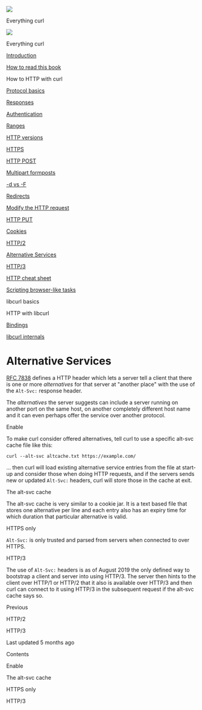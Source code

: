 <a href="../index.html" class="link-a079aa82--primary-53a25e66--logoLink-10d08504"></a>

<img src="https://gblobscdn.gitbook.com/orgs%2F-LxuH0qSm4xO9nWfEBlB%2Favatar.png?alt=media" class="image-67b14f24--avatar-1c1d03ec" />

<span class="text-4505230f--UIH400-4e41e82a--textContentFamily-49a318e1--spaceNameText-677c2969">Everything curl</span>

<a href="../index.html" class="link-a079aa82--primary-53a25e66--logoLink-10d08504"></a>

<img src="https://gblobscdn.gitbook.com/orgs%2F-LxuH0qSm4xO9nWfEBlB%2Favatar.png?alt=media" class="image-67b14f24--avatar-1c1d03ec" />

<span class="text-4505230f--UIH400-4e41e82a--textContentFamily-49a318e1--spaceNameText-677c2969">Everything curl</span>

<a href="../index.html" class="navButton-94f2579c--navButtonClickable-161b88ca"><span class="text-4505230f--UIH300-2063425d--textContentFamily-49a318e1--navButtonLabel-14a4968f">Introduction</span></a>

<a href="../how-to-read.html" class="navButton-94f2579c--navButtonClickable-161b88ca"><span class="text-4505230f--UIH300-2063425d--textContentFamily-49a318e1--navButtonLabel-14a4968f">How to read this book</span></a>





<span class="text-4505230f--UIH300-2063425d--textContentFamily-49a318e1--navButtonLabel-14a4968f">How to HTTP with curl</span>

<a href="basics.html" class="navButton-94f2579c--pageItemWithChildrenNested-2c5d8183--navButtonClickable-161b88ca"><span class="text-4505230f--UIH300-2063425d--textContentFamily-49a318e1--navButtonLabel-14a4968f">Protocol basics</span></a>

<a href="response.html" class="navButton-94f2579c--pageItemWithChildrenNested-2c5d8183--navButtonClickable-161b88ca"><span class="text-4505230f--UIH300-2063425d--textContentFamily-49a318e1--navButtonLabel-14a4968f">Responses</span></a>

<a href="auth.html" class="navButton-94f2579c--pageItemWithChildrenNested-2c5d8183--navButtonClickable-161b88ca"><span class="text-4505230f--UIH300-2063425d--textContentFamily-49a318e1--navButtonLabel-14a4968f">Authentication</span></a>

<a href="ranges.html" class="navButton-94f2579c--pageItemWithChildrenNested-2c5d8183--navButtonClickable-161b88ca"><span class="text-4505230f--UIH300-2063425d--textContentFamily-49a318e1--navButtonLabel-14a4968f">Ranges</span></a>

<a href="versions.html" class="navButton-94f2579c--pageItemWithChildrenNested-2c5d8183--navButtonClickable-161b88ca"><span class="text-4505230f--UIH300-2063425d--textContentFamily-49a318e1--navButtonLabel-14a4968f">HTTP versions</span></a>

<a href="https.html" class="navButton-94f2579c--pageItemWithChildrenNested-2c5d8183--navButtonClickable-161b88ca"><span class="text-4505230f--UIH300-2063425d--textContentFamily-49a318e1--navButtonLabel-14a4968f">HTTPS</span></a>

<a href="post.html" class="navButton-94f2579c--pageItemWithChildrenNested-2c5d8183--navButtonClickable-161b88ca"><span class="text-4505230f--UIH300-2063425d--textContentFamily-49a318e1--navButtonLabel-14a4968f">HTTP POST</span></a>

<a href="multipart.html" class="navButton-94f2579c--pageItemWithChildrenNested-2c5d8183--navButtonClickable-161b88ca"><span class="text-4505230f--UIH300-2063425d--textContentFamily-49a318e1--navButtonLabel-14a4968f">Multipart formposts</span></a>

<a href="postvspost.html" class="navButton-94f2579c--pageItemWithChildrenNested-2c5d8183--navButtonClickable-161b88ca"><span class="text-4505230f--UIH300-2063425d--textContentFamily-49a318e1--navButtonLabel-14a4968f">-d vs -F</span></a>

<a href="redirects.html" class="navButton-94f2579c--pageItemWithChildrenNested-2c5d8183--navButtonClickable-161b88ca"><span class="text-4505230f--UIH300-2063425d--textContentFamily-49a318e1--navButtonLabel-14a4968f">Redirects</span></a>

<a href="requests.html" class="navButton-94f2579c--pageItemWithChildrenNested-2c5d8183--navButtonClickable-161b88ca"><span class="text-4505230f--UIH300-2063425d--textContentFamily-49a318e1--navButtonLabel-14a4968f">Modify the HTTP request</span></a>

<a href="put.html" class="navButton-94f2579c--pageItemWithChildrenNested-2c5d8183--navButtonClickable-161b88ca"><span class="text-4505230f--UIH300-2063425d--textContentFamily-49a318e1--navButtonLabel-14a4968f">HTTP PUT</span></a>

<a href="cookies.html" class="navButton-94f2579c--pageItemWithChildrenNested-2c5d8183--navButtonClickable-161b88ca"><span class="text-4505230f--UIH300-2063425d--textContentFamily-49a318e1--navButtonLabel-14a4968f">Cookies</span></a>

<a href="http2.html" class="navButton-94f2579c--pageItemWithChildrenNested-2c5d8183--navButtonClickable-161b88ca"><span class="text-4505230f--UIH300-2063425d--textContentFamily-49a318e1--navButtonLabel-14a4968f">HTTP/2</span></a>

<a href="altsvc.html" class="navButton-94f2579c--pageItemWithChildrenNested-2c5d8183--navButtonClickable-161b88ca--navButtonOpened-6a88552e"><span class="text-4505230f--UIH300-2063425d--textContentFamily-49a318e1--navButtonLabel-14a4968f">Alternative Services</span></a>

<a href="http3.html" class="navButton-94f2579c--pageItemWithChildrenNested-2c5d8183--navButtonClickable-161b88ca"><span class="text-4505230f--UIH300-2063425d--textContentFamily-49a318e1--navButtonLabel-14a4968f">HTTP/3</span></a>

<a href="cheatsheet.html" class="navButton-94f2579c--pageItemWithChildrenNested-2c5d8183--navButtonClickable-161b88ca"><span class="text-4505230f--UIH300-2063425d--textContentFamily-49a318e1--navButtonLabel-14a4968f">HTTP cheat sheet</span></a>

<a href="browserlike.html" class="navButton-94f2579c--pageItemWithChildrenNested-2c5d8183--navButtonClickable-161b88ca"><span class="text-4505230f--UIH300-2063425d--textContentFamily-49a318e1--navButtonLabel-14a4968f">Scripting browser-like tasks</span></a>

<span class="text-4505230f--UIH300-2063425d--textContentFamily-49a318e1--navButtonLabel-14a4968f">libcurl basics</span>

<span class="text-4505230f--UIH300-2063425d--textContentFamily-49a318e1--navButtonLabel-14a4968f">HTTP with libcurl</span>

<a href="../bindings.html" class="navButton-94f2579c--navButtonClickable-161b88ca"><span class="text-4505230f--UIH300-2063425d--textContentFamily-49a318e1--navButtonLabel-14a4968f">Bindings</span></a>

<a href="../internals.html" class="navButton-94f2579c--navButtonClickable-161b88ca"><span class="text-4505230f--UIH300-2063425d--textContentFamily-49a318e1--navButtonLabel-14a4968f">libcurl internals</span></a>

<a href="../bookindex.html" class="navButton-94f2579c--navButtonClickable-161b88ca"><span class="text-4505230f--UIH300-2063425d--textContentFamily-49a318e1--navButtonLabel-14a4968f"></span></a>





# <span class="text-4505230f--DisplayH900-bfb998fa--textContentFamily-49a318e1">Alternative Services</span>

<span class="text-4505230f--UIH300-2063425d--textUIFamily-5ebd8e40--text-8ee2c8b2"></span>

<span class="text-4505230f--UIH300-2063425d--textUIFamily-5ebd8e40--text-8ee2c8b2"></span>

<span class="text-4505230f--TextH400-3033861f--textContentFamily-49a318e1"><span data-key="ed2e6600dfa648c992d8dec15973cc05"><span data-offset-key="ed2e6600dfa648c992d8dec15973cc05:0"><span data-slate-zero-width="z">​</span></span></span><a href="https://www.rfc-editor.org/rfc/rfc7838.txt" class="link-a079aa82--primary-53a25e66--link-faf6c434"><span data-key="40202db3b8164e39ab15fe7ad05e2fa9"><span data-offset-key="40202db3b8164e39ab15fe7ad05e2fa9:0">RFC 7838</span></span></a><span data-key="a177eda3f5dc476594076ca4de1b8adb"><span data-offset-key="a177eda3f5dc476594076ca4de1b8adb:0"> defines a HTTP header which lets a server tell a client that there is one or more </span><span data-offset-key="a177eda3f5dc476594076ca4de1b8adb:1">_alternatives_</span><span data-offset-key="a177eda3f5dc476594076ca4de1b8adb:2"> for that server at "another place" with the use of the </span><span data-offset-key="a177eda3f5dc476594076ca4de1b8adb:3">`Alt-Svc:`</span><span data-offset-key="a177eda3f5dc476594076ca4de1b8adb:4"> response header.</span></span></span>

<span class="text-4505230f--TextH400-3033861f--textContentFamily-49a318e1"><span data-key="5c945089f41e4f63b83498c65f7e9b05"><span data-offset-key="5c945089f41e4f63b83498c65f7e9b05:0">The </span><span data-offset-key="5c945089f41e4f63b83498c65f7e9b05:1">_alternatives_</span><span data-offset-key="5c945089f41e4f63b83498c65f7e9b05:2"> the server suggests can include a server running on another port on the same host, on another completely different host name and it can even perhaps offer the service over another protocol.</span></span></span>

<span class="text-4505230f--HeadingH700-04e1a2a3--textContentFamily-49a318e1"><span data-key="5d831879b9fa4bfab8ed3363d6ae57cd"><span data-offset-key="5d831879b9fa4bfab8ed3363d6ae57cd:0">Enable</span></span></span>

<span class="text-4505230f--TextH400-3033861f--textContentFamily-49a318e1"><span data-key="aaf2a383c319467880c75bd352685691"><span data-offset-key="aaf2a383c319467880c75bd352685691:0">To make curl consider offered alternatives, tell curl to use a specific alt-svc cache file like this:</span></span></span>

    curl --alt-svc altcache.txt https://example.com/

<span class="text-4505230f--TextH400-3033861f--textContentFamily-49a318e1"><span data-key="097d988b19014b03af581f57dbdb88a0"><span data-offset-key="097d988b19014b03af581f57dbdb88a0:0">... then curl will load existing alternative service entries from the file at start-up and consider those when doing HTTP requests, and if the servers sends new or updated </span><span data-offset-key="097d988b19014b03af581f57dbdb88a0:1">`Alt-Svc:`</span><span data-offset-key="097d988b19014b03af581f57dbdb88a0:2"> headers, curl will store those in the cache at exit.</span></span></span>

<span class="text-4505230f--HeadingH700-04e1a2a3--textContentFamily-49a318e1"><span data-key="feae42918f804a5a8feef2a2159d4e60"><span data-offset-key="feae42918f804a5a8feef2a2159d4e60:0">The alt-svc cache</span></span></span>

<span class="text-4505230f--TextH400-3033861f--textContentFamily-49a318e1"><span data-key="8e134f414cd4430cb7a21de118774031"><span data-offset-key="8e134f414cd4430cb7a21de118774031:0">The alt-svc cache is very similar to a cookie jar. It is a text based file that stores one alternative per line and each entry also has an expiry time for which duration that particular alternative is valid.</span></span></span>

<span class="text-4505230f--HeadingH700-04e1a2a3--textContentFamily-49a318e1"><span data-key="edd79d3cd42841859281897c8d7928a4"><span data-offset-key="edd79d3cd42841859281897c8d7928a4:0">HTTPS only</span></span></span>

<span class="text-4505230f--TextH400-3033861f--textContentFamily-49a318e1"><span data-key="49fc751778a8497c8acb9819bb97d4d8"><span data-offset-key="49fc751778a8497c8acb9819bb97d4d8:0">`Alt-Svc:`</span><span data-offset-key="49fc751778a8497c8acb9819bb97d4d8:1"> is only trusted and parsed from servers when connected to over HTTPS.</span></span></span>

<span class="text-4505230f--HeadingH700-04e1a2a3--textContentFamily-49a318e1"><span data-key="249d8c0ae87145eca6fc388750ed9147"><span data-offset-key="249d8c0ae87145eca6fc388750ed9147:0">HTTP/3</span></span></span>

<span class="text-4505230f--TextH400-3033861f--textContentFamily-49a318e1"><span data-key="d0a80303c70f4d2fbbf3a341cb7868b9"><span data-offset-key="d0a80303c70f4d2fbbf3a341cb7868b9:0">The use of </span><span data-offset-key="d0a80303c70f4d2fbbf3a341cb7868b9:1">`Alt-Svc:`</span><span data-offset-key="d0a80303c70f4d2fbbf3a341cb7868b9:2"> headers is as of August 2019 the only defined way to bootstrap a client and server into using HTTP/3. The server then hints to the client over HTTP/1 or HTTP/2 that it also is available over HTTP/3 and then curl can connect to it using HTTP/3 in the subsequent request if the alt-svc cache says so.</span></span></span>

<a href="http2.html" class="reset-3c756112--card-6570f064--whiteCard-fff091a4--cardPrevious-56a5e674"></a>

<span class="text-4505230f--TextH200-a3425406--textContentFamily-49a318e1">Previous</span>

<span class="text-4505230f--UIH400-4e41e82a--textContentFamily-49a318e1">HTTP/2</span>

<a href="http3.html" class="reset-3c756112--card-6570f064--whiteCard-fff091a4--cardNext-19241c42"></a>


<span class="text-4505230f--UIH400-4e41e82a--textContentFamily-49a318e1">HTTP/3</span>



<span class="text-4505230f--TextH200-a3425406--textContentFamily-49a318e1">Last updated 5 months ago</span>



<span class="text-4505230f--InfoH100-1e92e1d1--textContentFamily-49a318e1">Contents</span>

<a href="altsvc.html#enable" class="reset-3c756112--menuItem-aa02f6ec--menuItemLight-757d5235--menuItemInline-173bdf97--pageTocItem-f4427024"></a>

<span class="text-4505230f--UIH300-2063425d--textContentFamily-49a318e1"><span class="text-4505230f--UIH200-50ead35f--textContentFamily-49a318e1">Enable</span></span>

<a href="altsvc.html#the-alt-svc-cache" class="reset-3c756112--menuItem-aa02f6ec--menuItemLight-757d5235--menuItemInline-173bdf97--pageTocItem-f4427024"></a>

<span class="text-4505230f--UIH300-2063425d--textContentFamily-49a318e1"><span class="text-4505230f--UIH200-50ead35f--textContentFamily-49a318e1">The alt-svc cache</span></span>

<a href="altsvc.html#https-only" class="reset-3c756112--menuItem-aa02f6ec--menuItemLight-757d5235--menuItemInline-173bdf97--pageTocItem-f4427024"></a>

<span class="text-4505230f--UIH300-2063425d--textContentFamily-49a318e1"><span class="text-4505230f--UIH200-50ead35f--textContentFamily-49a318e1">HTTPS only</span></span>

<a href="altsvc.html#http-3" class="reset-3c756112--menuItem-aa02f6ec--menuItemLight-757d5235--menuItemInline-173bdf97--pageTocItem-f4427024"></a>

<span class="text-4505230f--UIH300-2063425d--textContentFamily-49a318e1"><span class="text-4505230f--UIH200-50ead35f--textContentFamily-49a318e1">HTTP/3</span></span>
